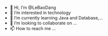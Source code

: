 - 👋 Hi, I’m @LeBaoDang
- 👀 I’m interested in technology
- 🌱 I’m currently learning Java and Database,...
- 💞️ I’m looking to collaborate on ...
- 📫 How to reach me ...

<!---
LeBaoDang/LeBaoDang is a ✨ special ✨ repository because its `README.md` (this file) appears on your GitHub profile.
You can click the Preview link to take a look at your changes.
--->
